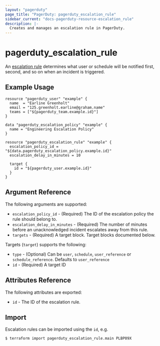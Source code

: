 ```yaml
---
layout: "pagerduty"
page_title: "PagerDuty: pagerduty_escalation_rule"
sidebar_current: "docs-pagerduty-resource-escalation_rule"
description: |-
  Creates and manages an escalation rule in PagerDuty.
---
```


# pagerduty\_escalation_rule

An [escalation rule](https://v2.developer.pagerduty.com/v2/page/api-reference#!/Escalation_Policies/get_escalation_policies_id_escalation_rules_escalation_rule_id) determines what user or schedule will be notified first, second, and so on when an incident is triggered.


## Example Usage

```
resource "pagerduty_user" "example" {
  name  = "Earline Greenholt"
  email = "125.greenholt.earline@graham.name"
  teams = ["${pagerduty_team.example.id}"]
}

data "pagerduty_escalation_policy" "example" {
  name = "Engineering Escalation Policy"
}

resource "pagerduty_escalation_rule" "example" {
  escalation_policy_id = "${data.pagerduty_escalation_policy.example.id}"
  escalation_delay_in_minutes = 10

  target {
    id = "${pagerduty_user.example.id}"  
  }
}
```

## Argument Reference

The following arguments are supported:

* `escalation_policy_id` - (Required) The ID of the escalation policy the rule should belong to.
* `escalation_delay_in_minutes` - (Required) The number of minutes before an unacknowledged incident escalates away from this rule.
* `targets` - (Required) A target block. Target blocks documented below.


Targets (`target`) supports the following:

  * `type` - (Optional) Can be `user`, `schedule`, `user_reference` or `schedule_reference`. Defaults to `user_reference`
  * `id` - (Required) A target ID

## Attributes Reference

The following attributes are exported:

  * `id` - The ID of the escalation rule.

## Import

Escalation rules can be imported using the `id`, e.g.

```
$ terraform import pagerduty_escalation_rule.main PLBP09X
```

